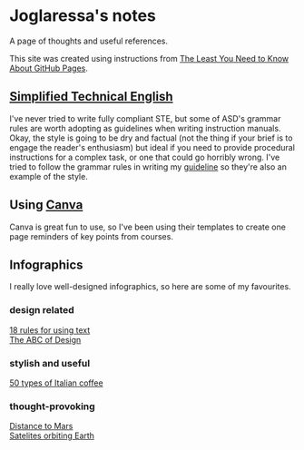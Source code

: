 # Joglaressa's notes

A page of thoughts and useful references.

This site was created using instructions from [The Least You Need to Know About GitHub Pages](https://tomcam.github.io/least-github-pages/github-pages-create-readme.html).

## [Simplified Technical English](https://www.asd-ste100.org/)
I've never tried to write fully compliant STE, but some of ASD's grammar rules are worth adopting as guidelines when writing instruction manuals. Okay, the style is going to be dry and factual (not the thing if your brief is to engage the reader's enthusiasm) but ideal if you need to provide procedural instructions for a complex task, or one that could go horribly wrong. 
I've tried to follow the grammar rules in writing my [guideline](/notes-on-ste.md) so they're also an example of the style.

## Using [Canva](https://www.canva.com/)
Canva is great fun to use, so I've been using their templates to create one page reminders of key points from courses.


## Infographics
I really love well-designed infographics, so here are some of my favourites.

### design related
[18 rules for using text](https://thevisualcommunicationguy.com/2014/07/01/18-rules-for-using-text/)  
[The ABC of Design](https://www.designmantic.com/blog/infographics/abc-of-design/) 

### stylish and useful
[50 types of Italian coffee](https://www.charmingitaly.com/different-types-of-italian-coffee/#) 

### thought-provoking
[Distance to Mars](https://web.archive.org/web/20130408190635/http://distancetomars.com/)  
[Satelites orbiting Earth](https://www.flickr.com/photos/michaelpaukner/4314987544/sizes/o/in/set-72157622340623679/) 

